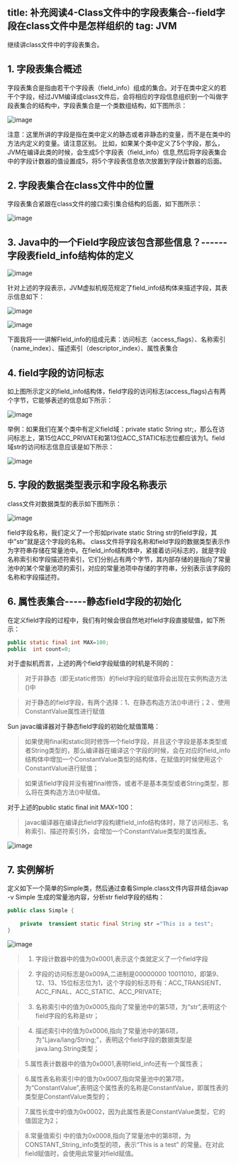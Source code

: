 title: 补充阅读4-Class文件中的字段表集合--field字段在class文件中是怎样组织的
tag: JVM
---
继续讲class文件中的字段表集合。
<!-- more -->

## 1. 字段表集合概述

字段表集合是指由若干个字段表（field_info）组成的集合。对于在类中定义的若干个字段，经过JVM编译成class文件后，会将相应的字段信息组织到一个叫做字段表集合的结构中，字段表集合是一个类数组结构，如下图所示：

![image](http://javajvm.oursnail.cn/field%E5%AD%97%E6%AE%B581)

注意：这里所讲的字段是指在类中定义的静态或者非静态的变量，而不是在类中的方法内定义的变量。请注意区别。
比如，如果某个类中定义了5个字段，那么，JVM在编译此类的时候，会生成5个字段表（field_info）信息,然后将字段表集合中的字段计数器的值设置成5，将5个字段表信息依次放置到字段计数器的后面。

## 2. 字段表集合在class文件中的位置

字段表集合紧跟在class文件的接口索引集合结构的后面，如下图所示：

![image](http://javajvm.oursnail.cn/field%E5%AD%97%E6%AE%B582)


## 3.  Java中的一个Field字段应该包含那些信息？------字段表field_info结构体的定义   

![image](http://javajvm.oursnail.cn/field%E5%AD%97%E6%AE%B583)

针对上述的字段表示，JVM虚拟机规范规定了field_info结构体来描述字段，其表示信息如下：

![image](http://javajvm.oursnail.cn/field%E5%AD%97%E6%AE%B584)

![image](http://javajvm.oursnail.cn/field%E5%AD%97%E6%AE%B585)

下面我将一一讲解FIeld_info的组成元素：访问标志（access_flags）、名称索引（name_index）、描述索引（descriptor_index）、属性表集合

## 4. field字段的访问标志

如上图所示定义的field_info结构体，field字段的访问标志(access_flags)占有两个字节，它能够表述的信息如下所示：

![image](http://javajvm.oursnail.cn/field%E5%AD%97%E6%AE%B586)

举例：如果我们在某个类中有定义field域：private static String str;，那么在访问标志上，第15位ACC_PRIVATE和第13位ACC_STATIC标志位都应该为1。field域str的访问标志信息应该是如下所示：

![image](http://javajvm.oursnail.cn/field%E5%AD%97%E6%AE%B587)


## 5. 字段的数据类型表示和字段名称表示

class文件对数据类型的表示如下图所示：

![image](http://javajvm.oursnail.cn/field%E5%AD%97%E6%AE%B588)

field字段名称，我们定义了一个形如private static String str的field字段，其中"str"就是这个字段的名称。
class文件将字段名称和field字段的数据类型表示作为字符串存储在常量池中。在field_info结构体中，紧接着访问标志的，就是字段名称索引和字段描述符索引，它们分别占有两个字节，其内部存储的是指向了常量池中的某个常量池项的索引，对应的常量池项中存储的字符串，分别表示该字段的名称和字段描述符。

## 6. 属性表集合-----静态field字段的初始化

在定义field字段的过程中，我们有时候会很自然地对field字段直接赋值，如下所示：


```java
public static final int MAX=100;  
public  int count=0;  
```
对于虚拟机而言，上述的两个field字段赋值的时机是不同的：

> 对于非静态（即无static修饰）的field字段的赋值将会出现在实例构造方法<init>()中

> 对于静态的field字段，有两个选择：1、在静态构造方法<cinit>()中进行；2 、使用ConstantValue属性进行赋值

Sun javac编译器对于静态field字段的初始化赋值策略：

> 如果使用final和static同时修饰一个field字段，并且这个字段是基本类型或者String类型的，那么编译器在编译这个字段的时候，会在对应的field_info结构体中增加一个ConstantValue类型的结构体，在赋值的时候使用这个ConstantValue进行赋值；

> 如果该field字段并没有被final修饰，或者不是基本类型或者String类型，那么将在类构造方法<cinit>()中赋值。

对于上述的public static final init MAX=100：

> javac编译器在编译此field字段构建field_info结构体时，除了访问标志、名称索引、描述符索引外，会增加一个ConstantValue类型的属性表。

![image](http://javajvm.oursnail.cn/field%E5%AD%97%E6%AE%B589)

## 7. 实例解析

定义如下一个简单的Simple类，然后通过查看Simple.class文件内容并结合javap -v Simple 生成的常量池内容，分析str field字段的结构：


```java
public class Simple {  
  
    private  transient static final String str ="This is a test";  
}  
```

![image](http://javajvm.oursnail.cn/field%E5%AD%97%E6%AE%B5810)

> 1. 字段计数器中的值为0x0001,表示这个类就定义了一个field字段

> 2. 字段的访问标志是0x009A,二进制是00000000 10011010，即第9、12、13、15位标志位为1，这个字段的标志符有：ACC_TRANSIENT、ACC_FINAL、ACC_STATIC、ACC_PRIVATE;

> 3. 名称索引中的值为0x0005,指向了常量池中的第5项，为“str”,表明这个field字段的名称是str；

> 4. 描述索引中的值为0x0006,指向了常量池中的第6项，为"Ljava/lang/String;"，表明这个field字段的数据类型是java.lang.String类型；

> 5.属性表计数器中的值为0x0001,表明field_info还有一个属性表；

> 6.属性表名称索引中的值为0x0007,指向常量池中的第7项，为“ConstantValue”,表明这个属性表的名称是ConstantValue，即属性表的类型是ConstantValue类型的；

> 7.属性长度中的值为0x0002，因为此属性表是ConstantValue类型，它的值固定为2；

> 8.常量值索引 中的值为0x0008,指向了常量池中的第8项，为CONSTANT_String_info类型的项，表示“This is a test” 的常量。在对此field赋值时，会使用此常量对field赋值。